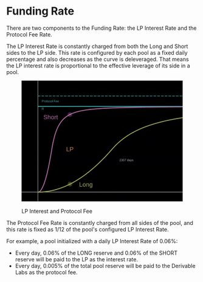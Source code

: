 # Funding Rate

There are two components to the Funding Rate: the LP Interest Rate and the Protocol Fee Rate.

The LP Interest Rate is constantly charged from both the Long and Short sides to the LP side. This rate is configured by each pool as a fixed daily percentage and also decreases as the curve is deleveraged. That means the LP interest rate is proportional to the effective leverage of its side in a pool.

<figure><img src="../.gitbook/assets/time.gif" alt=""><figcaption><p>LP Interest and Protocol Fee</p></figcaption></figure>

The Protocol Fee Rate is constantly charged from all sides of the pool, and this rate is fixed as 1/12 of the pool's configured LP Interest Rate.

For example, a pool initialized with a daily LP Interest Rate of 0.06%:

* Every day, 0.06% of the LONG reserve and 0.06% of the SHORT reserve will be paid to the LP as the interest rate.
* Every day, 0.005% of the total pool reserve will be paid to the Derivable Labs as the protocol fee.
